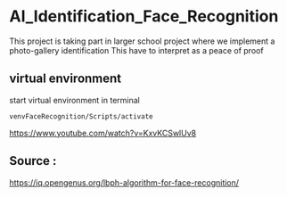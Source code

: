 # AI_Identification_Face_Recognition
 This project is taking part in larger school project where we implement a photo-gallery identification
 This have to interpret as a peace of proof 

## virtual environment
start virtual environment in terminal

```
venvFaceRecognition/Scripts/activate
```
https://www.youtube.com/watch?v=KxvKCSwlUv8 


## Source :
https://iq.opengenus.org/lbph-algorithm-for-face-recognition/

